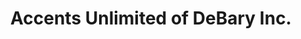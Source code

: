 ---
title: "Accents Unlimited of DeBary Inc."
url: /debary/accents-unlimited-of-debary-inc/
shop: Raumausstattung
---